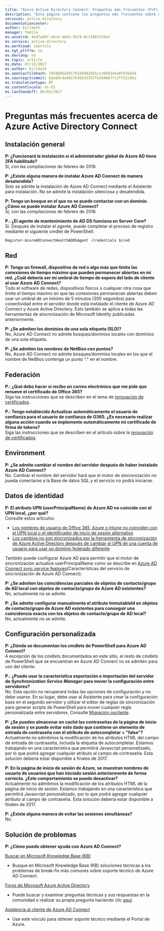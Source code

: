 ```yaml
---
title: "Azure Active Directory Connect: Preguntas más frecuentes (P+F) | Microsoft Docs"
description: "Esta página contiene las preguntas más frecuentes sobre Azure AD Connect."
services: active-directory
documentationcenter: 
author: billmath
manager: femila
ms.assetid: 4e47a087-ebcd-4b63-9574-0c31907a39a3
ms.service: active-directory
ms.workload: identity
ms.tgt_pltfrm: na
ms.devlang: na
ms.topic: article
ms.date: 07/13/2017
ms.author: billmath
ms.openlocfilehash: fd5988b2d4170166902bb5cc39603d4a0f83be59
ms.sourcegitcommit: 02e69c4a9d17645633357fe3d46677c2ff22c85a
ms.translationtype: MT
ms.contentlocale: es-ES
ms.lasthandoff: 08/03/2017
---
```

# <a name="frequently-asked-questions-for-azure-active-directory-connect"></a>Preguntas más frecuentes acerca de Azure Active Directory Connect

## <a name="general-installation"></a>Instalación general
**P: ¿Funcionará la instalación si el administrador global de Azure AD tiene 2FA habilitado?**  
Sí, con las compilaciones de febrero de 2016.

**P: ¿Existe alguna manera de instalar Azure AD Connect de manera desatendida?**  
Solo se admite la instalación de Azure AD Connect mediante el Asistente para instalación. No se admite la instalación silenciosa y desatendida.

**P: Tengo un bosque en el que no se puede contactar con un dominio. ¿Cómo se puede instalar Azure AD Connect?**  
Sí, con las compilaciones de febrero de 2016.

**P.: ¿El agente de mantenimiento de AD DS funciona en Server Core?**  
Sí. Después de instalar el agente, puede completar el proceso de registro mediante el siguiente cmdlet de PowerShell: 

`Register-AzureADConnectHealthADDSAgent -Credentials $cred`

## <a name="network"></a>Red
**P: Tengo un firewall, dispositivo de red o algo más que limita las conexiones de tiempo máximo que pueden permanecer abiertas en mi red. ¿Cuál debería ser mi umbral de tiempo de espera del lado de cliente al usar Azure AD Connect?**  
Todo el software de redes, dispositivos físicos o cualquier otra cosa que limite el tiempo máximo en que las conexiones permanecen abiertas deben usar un umbral de un mínimo de 5 minutos (300 segundos) para conectividad entre el servidor donde está instalado el cliente de Azure AD Connect y Azure Active Directory. Esto también se aplica a todas las herramientas de sincronización de Microsoft Identity publicadas anteriormente.

**P: ¿Se admiten los dominios de una sola etiqueta (SLD)?**  
No, Azure AD Connect no admite bosques/dominios locales con dominios de una sola etiqueta.

**P: ¿Se admiten los nombres de NetBios con puntos?**  
No, Azure AD Connect no admite bosques/dominios locales en los que el nombre de NetBios contenga un punto "." en el nombre.

## <a name="federation"></a>Federación
**P.: ¿Qué debo hacer si recibo un correo electrónico que me pide que renueve el certificado de Office 365?**  
Siga las instrucciones que se describen en el tema de [renovación de certificados](active-directory-aadconnect-o365-certs.md) .

**P.: Tengo establecido Actualizar automáticamente el usuario de confianza para el usuario de confianza de O365. ¿Es necesario realizar alguna acción cuando se implemente automáticamente mi certificado de firma de tokens?**  
Siga las instrucciones que se describen en el artículo sobre la [renovación de certificados](active-directory-aadconnect-o365-certs.md).

## <a name="environment"></a>Environment
**P: ¿Se admite cambiar el nombre del servidor después de haber instalado Azure AD Connect?**  
No. Cambiar el nombre del servidor hará que el motor de sincronización no pueda conectarse a la Base de datos SQL y el servicio no podrá iniciarse.

## <a name="identity-data"></a>Datos de identidad
**P: El atributo UPN (userPrincipalName) de Azure AD no coincide con el UPN local, ¿por qué?**  
Consulte estos artículos:

* [Los nombres de usuario de Office 365, Azure o Intune no coinciden con el UPN local o el identificador de inicio de sesión alternativo](https://support.microsoft.com/en-us/kb/2523192)
* [Los cambios no son sincronizados por la herramienta de sincronización de Azure Active Directory después de cambiar el UPN de una cuenta de usuario para usar un dominio federado diferente](https://support.microsoft.com/en-us/kb/2669550)

También puede configurar Azure AD para permitir que el motor de sincronización actualice userPrincipalName como se describe en [Azure AD Connect sync service features](active-directory-aadconnectsyncservice-features.md)(Características del servicio de sincronización de Azure AD Connect).

**P: ¿Se admiten las coincidencias parciales de objetos de contacto/grupo de AD local con objetos de contacto/grupo de Azure AD existentes?**  
No, actualmente no se admite.

**P: ¿Se admite configurar manualmente el atributo ImmutableId en objetos de contacto/grupo de Azure AD existentes para conseguir una coincidencia exacta con los objetos de contacto/grupo de AD local?**  
No, actualmente no se admite.



## <a name="custom-configuration"></a>Configuración personalizada
**P: ¿Dónde se documentan los cmdlets de PowerShell para Azure AD Connect?**  
A excepción de los cmdlets documentados en este sitio, el resto de cmdlets de PowerShell que se encuentran en Azure AD Connect no se admiten para uso del cliente.

**P.: ¿Puedo usar la característica exportación e importación del servidor de *Synchronization Service Manager* para mover la configuración entre servidores?**  
No. Esta opción no recuperará todas las opciones de configuración y no debe usarse. En su lugar, debe usar al Asistente para crear la configuración base en el segundo servidor y utilizar el editor de reglas de sincronización para generar scripts de PowerShell para mover cualquier regla personalizada entre servidores. Consulte [Migración oscilante](active-directory-aadconnect-upgrade-previous-version.md#swing-migration).

**P: ¿Se pueden almacenar en caché las contraseñas de la página de inicio de sesión y se puede evitar esto dado que contiene un elemento de entrada de contraseña con el atributo de autocompletar = "false"?**</br>
Actualmente no admitimos la modificación de los atributos HTML del campo de entrada de contraseña, incluida la etiqueta de autocompletar. Estamos trabajando en una característica que permitirá Javascript personalizado, por lo que podrá agregar cualquier atributo al campo de contraseña. Esta solución debería estar disponible a finales de 2017.

**P: En la página de inicio de sesión de Azure, se muestran nombres de usuario de usuarios que han iniciado sesión anteriormente de forma correcta.  ¿Este comportamiento se puede desactivar?**</br>
Actualmente no admitimos la modificación de los atributos HTML de la página de inicio de sesión. Estamos trabajando en una característica que permitirá Javascript personalizado, por lo que podrá agregar cualquier atributo al campo de contraseña. Esta solución debería estar disponible a finales de 2017.

**P: ¿Existe alguna manera de evitar las sesiones simultáneas?**</br>
No.



## <a name="troubleshooting"></a>Solución de problemas
**P: ¿Cómo puedo obtener ayuda con Azure AD Connect?**

[Buscar en Microsoft Knowledge Base (KB)](https://www.microsoft.com/en-us/Search/result.aspx?q=azure%20active%20directory%20connect&form=mssupport)

* Busque en Microsoft Knowledge Base (KB) soluciones técnicas a los problemas de break-fix más comunes sobre soporte técnico de Azure AD Connect.

[Foros de Microsoft Azure Active Directory](https://social.msdn.microsoft.com/Forums/azure/en-US/home?forum=WindowsAzureAD)

* Puede buscar y examinar preguntas técnicas y sus respuestas en la comunidad o realizar su propia pregunta haciendo clic [aquí](https://social.msdn.microsoft.com/Forums/azure/en-US/newthread?category=windowsazureplatform&forum=WindowsAzureAD&prof=required).

[Asistencia al cliente de Azure AD Connect](https://manage.windowsazure.com/?getsupport=true)

* Use este vínculo para obtener soporte técnico mediante el Portal de Azure.

